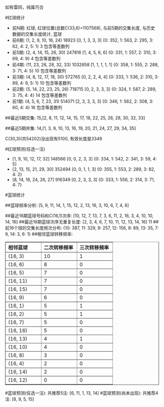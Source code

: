 <!-- 
.. title: 双色球2011149期(2011-12-20)数据分析报告
.. slug: slott-2011149-2011-12-20-report
.. date: 2011-12-21 08:00:00 UTC+08:00
.. tags: Lottery
.. link: 
.. description: 
.. type: text
-->

如有雷同，纯属巧合

<!-- TEASER_END-->

#红球统计

- 前N期: 红球, 红球位置(总数C(33,6)=1107568), 与前5期的交集长度, 与历史数据的交集长度统计, 蓝球
- 前6期: (1, 2, 9, 10, 16, 24) 18923 [0, 1, 3, 3, 3] {0: 352, 1: 563, 2: 295, 3: 62, 4: 2, 5: 1} 3 包含等差数列
- 前5期: (2, 4, 14, 15, 26, 30) 247816 [1, 4, 5, 6, 6] {0: 331, 1: 557, 2: 310, 3: 69, 4: 9} 4 包含等差数列
- 前4期: (11, 23, 26, 28, 32, 33) 1032658 [1, 1, 1, 1, 1] {0: 358, 1: 555, 2: 288, 3: 71, 4: 5} 10 包含等差数列
- 前3期: (4, 8, 12, 17, 18, 30) 572765 [0, 2, 2, 4, 4] {0: 333, 1: 536, 2: 310, 3: 89, 4: 9, 5: 1} 10 包含等差数列
- 前2期: (5, 14, 22, 23, 25, 26) 718715 [0, 2, 3, 3, 3] {0: 324, 1: 587, 2: 289, 3: 75, 4: 4} 14 包含等差数列
- 前1期: (4, 5, 6, 7, 23, 31) 514071 [2, 3, 3, 3, 3] {0: 346, 1: 562, 2: 308, 3: 60, 4: 4} 16 包含等差数列

##最近5期交集:
15,[2, 8, 11, 12, 14, 15, 17, 18, 22, 25, 26, 28, 30, 32, 33]

##最近5期并集:
14,[1, 3, 9, 10, 13, 16, 19, 20, 21, 24, 27, 29, 34, 35]

C(30,3)(共54202)没出现有5100, 
有效长度是3349

#红球预测(任选一注)

- [1, 9, 10, 12, 17, 32] 148566 [0, 0, 2, 3, 3] {0: 334, 1: 542, 2: 341, 3: 59, 4: 5}
- [2, 13, 15, 21, 29, 30] 352494 [0, 0, 1, 1, 3] {0: 355, 1: 553, 2: 289, 3: 82, 4: 2}
- [8, 14, 16, 24, 26, 27] 916349 [0, 2, 3, 3, 3] {0: 333, 1: 556, 2: 314, 3: 71, 4: 7}

#蓝球统计

##蓝球频率分析:
[5, 9, 11, 14, 1, 15, 12, 2, 13, 16, 3, 10, 6, 7, 4, 8]

##最近16期蓝球号码和C(16,1)次序:
[10, 12, 7, 13, 7, 3, 6, 11, 2, 16, 3, 4, 10, 10, 14, 16]
##最近16期蓝球次序无重复长度:
[2, 3, 4, 6, 7, 10, 11, 12, 13, 14, 16] 11
##前16个球的交集长度频次分布:
{10: 387, 11: 329, 9: 257, 12: 156, 8: 89, 13: 35, 7: 9, 14: 3, 6: 1}
##相邻蓝球转移频率:
<table border="1" class="table table-striped dataframe">
  <thead>
    <tr style="text-align: left;">
      <th style="min-width: 100px;">相邻蓝球</th>
      <th style="min-width: 100px;">二次转移频率</th>
      <th style="min-width: 100px;">三次转移频率</th>
    </tr>
  </thead>
  <tbody>
    <tr>
      <td>  (16, 3)</td>
      <td> 10</td>
      <td> 1</td>
    </tr>
    <tr>
      <td>  (16, 6)</td>
      <td>  8</td>
      <td> 0</td>
    </tr>
    <tr>
      <td>  (16, 5)</td>
      <td>  7</td>
      <td> 0</td>
    </tr>
    <tr>
      <td> (16, 11)</td>
      <td>  7</td>
      <td> 0</td>
    </tr>
    <tr>
      <td> (16, 15)</td>
      <td>  7</td>
      <td> 0</td>
    </tr>
    <tr>
      <td>  (16, 9)</td>
      <td>  6</td>
      <td> 0</td>
    </tr>
    <tr>
      <td>  (16, 1)</td>
      <td>  5</td>
      <td> 1</td>
    </tr>
    <tr>
      <td>  (16, 2)</td>
      <td>  5</td>
      <td> 1</td>
    </tr>
    <tr>
      <td>  (16, 7)</td>
      <td>  5</td>
      <td> 0</td>
    </tr>
    <tr>
      <td> (16, 16)</td>
      <td>  5</td>
      <td> 0</td>
    </tr>
    <tr>
      <td> (16, 13)</td>
      <td>  4</td>
      <td> 1</td>
    </tr>
    <tr>
      <td> (16, 10)</td>
      <td>  4</td>
      <td> 0</td>
    </tr>
    <tr>
      <td>  (16, 8)</td>
      <td>  3</td>
      <td> 0</td>
    </tr>
    <tr>
      <td>  (16, 4)</td>
      <td>  2</td>
      <td> 0</td>
    </tr>
    <tr>
      <td> (16, 14)</td>
      <td>  2</td>
      <td> 0</td>
    </tr>
    <tr>
      <td> (16, 12)</td>
      <td>  0</td>
      <td> 0</td>
    </tr>
  </tbody>
</table>
#蓝球预测(任选一注):
共推荐5注: [6, 11, 1, 13, 14]
#蓝球预测(尚未出现):
共推荐4注: [8, 9, 5, 15]

